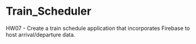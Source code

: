 # Train_Scheduler
HW07 - Create a train schedule application that incorporates Firebase to host arrival/departure data.
